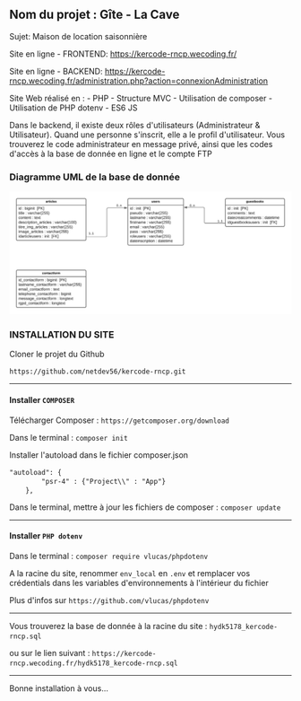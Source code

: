 ## Nom du projet : Gîte - La Cave

Sujet: Maison de location saisonnière

Site en ligne - FRONTEND: https://kercode-rncp.wecoding.fr/

Site en ligne - BACKEND: https://kercode-rncp.wecoding.fr/administration.php?action=connexionAdministration

Site Web réalisé en :
    - PHP
    - Structure MVC
    - Utilisation de composer
    - Utilisation de PHP dotenv
    - ES6 JS 

Dans le backend, il existe deux rôles d'utilisateurs (Administrateur & Utilisateur).
Quand une personne s'inscrit, elle a le profil d'utilisateur.
Vous trouverez le code administrateur en message privé, ainsi que les codes d'accès à la base de donnée en ligne et le compte FTP



### Diagramme UML de la base de donnée

![](UML-Kercode---RNCP.jpg)



### INSTALLATION DU SITE

Cloner le projet du Github 
```
https://github.com/netdev56/kercode-rncp.git
```

----

#### Installer ```COMPOSER```

Télécharger Composer : ```https://getcomposer.org/download```

Dans le terminal : ```composer init```

Installer l'autoload dans le fichier composer.json
```
"autoload": {
        "psr-4" : {"Project\\" : "App"}
    },
```

Dans le terminal, mettre à jour les fichiers de composer : ```composer update```

----

#### Installer ```PHP dotenv```

Dans le terminal : ```composer require vlucas/phpdotenv```

A la racine du site, renommer ```env_local``` en ```.env``` et remplacer vos crédentials dans les variables d'environnements à l'intérieur du fichier




Plus d'infos sur ```https://github.com/vlucas/phpdotenv```

----

Vous trouverez la base de donnée à la racine du site : ```hydk5178_kercode-rncp.sql``` 

ou sur le lien suivant : ```https://kercode-rncp.wecoding.fr/hydk5178_kercode-rncp.sql```

----


Bonne installation à vous...